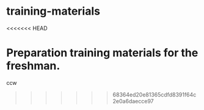 # training-materials
<<<<<<< HEAD

Preparation training materials for the freshman.
=======
ccw
>>>>>>> 68364ed20e81365cdfd8391f64c2e0a6daecce97
